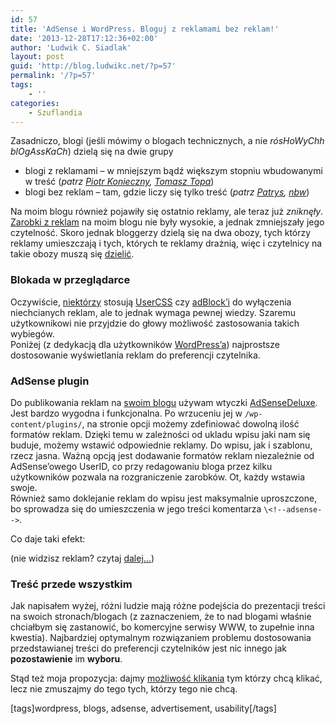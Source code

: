 ```yaml
---
id: 57
title: 'AdSense i WordPress. Bloguj z reklamami bez reklam!'
date: '2013-12-28T17:12:36+02:00'
author: 'Ludwik C. Siadlak'
layout: post
guid: 'http://blog.ludwikc.net/?p=57'
permalink: '/?p=57'
tags:
    - ''
categories:
    - Szuflandia
---
```


Zasadniczo, blogi (jeśli mówimy o blogach technicznych, a nie *rósHoWyChh blOgAssKaCh*) dzielą się na dwie grupy

- blogi z reklamami – w mniejszym bądź większym stopniu wbudowanymi w treść (*patrz [Piotr Konieczny](http://blog.konieczny.be), [Tomasz Topa](http://tomasz.topa.pl)*)
- blogi bez reklam – tam, gdzie liczy się tylko treść (*patrz [Patrys](http://room-303.com/blog), [nbw](http://enbewu.net/blog)*)

Na moim blogu również pojawiły się ostatnio reklamy, ale teraz już *zniknęły*. [Zarobki z reklam](http://www.sprawnymarketing.pl/artykuly/urbanowicz-o-blogach/#comment-149) na moim blogu nie były wysokie, a jednak zmniejszały jego czytelność. Skoro jednak bloggerzy dzielą się na dwa obozy, tych którzy reklamy umieszczają i tych, których te reklamy drażnią, więc i czytelnicy na takie obozy muszą się [dzielić](http://www.sprawnymarketing.pl/artykuly/zarabianie-web20/).

### Blokada w przeglądarce

Oczywiście, [niektórzy](http://paweltkaczyk.midea.pl/498/#comment-6087) stosują [UserCSS](http://blog.konieczny.be/2006/08/21/czytaj-koniecznego-wygodniej/) czy [adBlock’i](http://mozillapl.org/katalogi_i_bazy/baza_dodatkow/rozszerzenia/inne/adblock_plus) do wyłączenia niechcianych reklam, ale to jednak wymaga pewnej wiedzy. Szaremu użytkownikowi nie przyjdzie do głowy możliwość zastosowania takich wybiegów.  
Poniżej (z dedykacją dla użytkowników [WordPress’a](http://wordpress.org)) najprostsze dostosowanie wyświetlania reklam do preferencji czytelnika.

### AdSense plugin

Do publikowania reklam na [swoim blogu](http://blog.ludwikc.net) używam wtyczki [AdSenseDeluxe](http://www.acmetech.com/blog/2005/07/26/adsense-deluxe-wordpress-plugin/). Jest bardzo wygodna i funkcjonalna. Po wrzuceniu jej w `/wp-content/plugins/`, na stronie opcji możemy zdefiniować dowolną ilość formatów reklam. Dzięki temu w zależności od ukladu wpisu jaki nam się buduje, możemy wstawić odpowiednie reklamy. Do wpisu, jak i szablonu, rzecz jasna. Ważną opcją jest dodawanie formatów reklam niezależnie od AdSense’owego UserID, co przy redagowaniu bloga przez kilku użytkowników pozwala na rozgraniczenie zarobków. Ot, każdy wstawia swoje.  
Również samo doklejanie reklam do wpisu jest maksymalnie uproszczone, bo sprowadza się do umieszczenia w jego treści komentarza `\<!--adsense-->`.

Co daje taki efekt:  
  
(nie widzisz reklam? czytaj [dalej…](#ukryj))

### Treść przede wszystkim

Jak napisałem wyżej, różni ludzie mają różne podejścia do prezentacji treści na swoich stronach/blogach (z zaznaczeniem, że to nad blogami właśnie chciałbym się zastanowić, bo komercyjne serwisy WWW, to zupełnie inna kwestia). Najbardziej optymalnym rozwiązaniem problemu dostosowania przedstawianej treści do preferencji czytelników jest nic innego jak **pozostawienie** im **wyboru**.

Stąd też moja propozycja: dajmy [możliwość klikania](http://www.sprawnymarketing.pl/artykuly/zarabianie-web20/) tym którzy chcą klikać, lecz nie zmuszajmy do tego tych, którzy tego nie chcą.

\[tags\]wordpress, blogs, adsense, advertisement, usability\[/tags\]